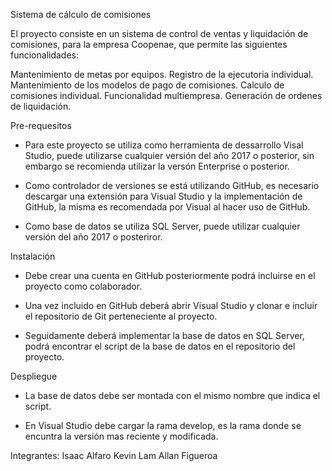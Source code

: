 Sistema de cálculo de comisiones 

El proyecto consiste en un sistema de control de ventas y liquidación de
comisiones, para la empresa Coopenae, que permite las siguientes
funcionalidades:

Mantenimiento de metas por equipos.
Registro de la ejecutoria individual.
Mantenimiento de los modelos de pago de comisiones.
Calculo de comisiones individual.
Funcionalidad multiempresa.
Generación de ordenes de liquidación.

Pre-requesitos 

- Para este proyecto se utiliza como herramienta de dessarrollo Visal Studio, puede utilizarse cualquier versión del año 2017 o posterior, sin embargo se recomienda utilizar la versón Enterprise o posterior.  

- Como controlador de versiones se está utilizando GitHub, es necesario descargar una extensión para Visual Studio y la implementación de GitHub, la misma es recomendada por Visual al hacer uso de GitHub.

- Como base de datos se utiliza SQL Server, puede utilizar cualquier versión del año 2017 o posteriror. 

Instalación 

- Debe crear una cuenta en GitHub posteriormente podrá incluirse en el proyecto como colaborador.

- Una vez incluido en GitHub deberá abrir Visual Studio y clonar e incluir el repositorio de Git perteneciente al proyecto.

- Seguidamente deberá implementar la base de datos en SQL Server, podrá encontrar el script de la base de datos en el repositorio del proyecto. 

Despliegue 

- La base de datos debe ser montada con el mismo nombre que indica el script.

- En Visual Studio debe cargar la rama develop, es la rama donde se encuntra la versión mas reciente y modificada. 

Integrantes:
Isaac Alfaro
Kevin Lam
Allan Figueroa

